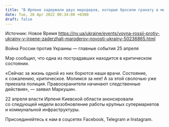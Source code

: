 ```yaml
---
title: "В Ирпене задержали двух мародеров, которые бросили гранату в мирных жителей"
date: Tue, 26 Apr 2022 00:34:00 +0300
draft: false
---
```

Источник: Новое Время https://nv.ua/ukraine/events/voyna-rossii-protiv-ukrainy-v-irpene-zaderzhali-maroderov-novosti-ukrainy-50236865.html


 Война России против Украины — главные события 25 апреля

Мэр сообщил, что одна из пострадавших находится в критическом состоянии.

«Сейчас за жизнь одной из них борются наши врачи. Состояние, к сожалению, критическое. Молимся за нее! А за этой сволочью уже приехала полиция. Правоохранители начинают следственные действия», — заявил Маркушин.

22 апреля власти Ирпеня Киевской области анонсировали со следующей недели возобновление работы крупных супермаркетов и коммунальной инфраструктуры.

Присоединяйтесь к нам в соцсетях Facebook, Telegram и Instagram.
